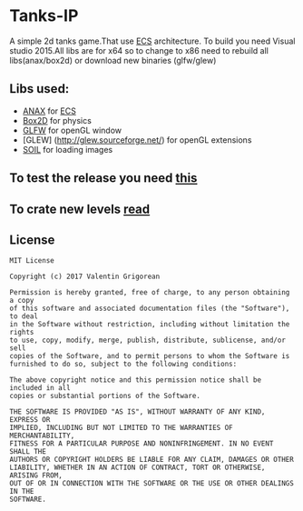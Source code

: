 # Tanks-IP
A simple 2d tanks game.That use [ECS](https://en.wikipedia.org/wiki/Entity%E2%80%93component%E2%80%93system) architecture.
To build you need Visual studio 2015.All libs are for x64 so to change to x86 need to rebuild all libs(anax/box2d) or download new binaries (glfw/glew)

## Libs used:
 - [ANAX](https://github.com/miguelmartin75/anax) for [ECS](https://en.wikipedia.org/wiki/Entity%E2%80%93component%E2%80%93system)
 - [Box2D](http://box2d.org/) for physics
 - [GLFW](http://www.glfw.org/) for openGL window
 - [GLEW] (http://glew.sourceforge.net/) for openGL extensions
 - [SOIL](http://www.lonesock.net/soil.html) for loading images
 
## To test the release you need [this](https://www.microsoft.com/en-us/download/details.aspx?id=48145)
 
## To crate new levels [read](https://github.com/valentingrigorean/Tanks-IP/blob/master/resources/levels/info.txt)

## License

    MIT License

    Copyright (c) 2017 Valentin Grigorean
    
    Permission is hereby granted, free of charge, to any person obtaining a copy
    of this software and associated documentation files (the "Software"), to deal
    in the Software without restriction, including without limitation the rights
    to use, copy, modify, merge, publish, distribute, sublicense, and/or sell
    copies of the Software, and to permit persons to whom the Software is
    furnished to do so, subject to the following conditions:
    
    The above copyright notice and this permission notice shall be included in all
    copies or substantial portions of the Software.
    
    THE SOFTWARE IS PROVIDED "AS IS", WITHOUT WARRANTY OF ANY KIND, EXPRESS OR
    IMPLIED, INCLUDING BUT NOT LIMITED TO THE WARRANTIES OF MERCHANTABILITY,
    FITNESS FOR A PARTICULAR PURPOSE AND NONINFRINGEMENT. IN NO EVENT SHALL THE
    AUTHORS OR COPYRIGHT HOLDERS BE LIABLE FOR ANY CLAIM, DAMAGES OR OTHER
    LIABILITY, WHETHER IN AN ACTION OF CONTRACT, TORT OR OTHERWISE, ARISING FROM,
    OUT OF OR IN CONNECTION WITH THE SOFTWARE OR THE USE OR OTHER DEALINGS IN THE
    SOFTWARE.
